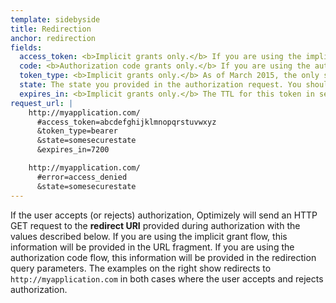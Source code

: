 ```yaml
---
template: sidebyside
title: Redirection
anchor: redirection
fields:
  access_token: <b>Implicit grants only.</b> If you are using the implicit grant flow, this key will contain a valid access token you can use to access the REST API on behalf of the authorizing user. Jump to [Authentication](#authentication-oauth) for instructions on using an access token to access the REST API.
  code: <b>Authorization code grants only.</b> If you are using the authorization code flow, this parameter contains an authorization code, which you can use to exchange for an access token and refresh token as described below.
  token_type: <b>Implicit grants only.</b> As of March 2015, the only supported type is `bearer`.
  state: The state you provided in the authorization request. You should verify this value matches the state you provided earlier.
  expires_in: <b>Implicit grants only.</b> The TTL for this token in seconds. As of March 2015, all access tokens will expire in 2 hours (`7200`).
request_url: |
    http://myapplication.com/
      #access_token=abcdefghijklmnopqrstuvwxyz
      &token_type=bearer
      &state=somesecurestate
      &expires_in=7200

    http://myapplication.com/
      #error=access_denied
      &state=somesecurestate
---
```


If the user accepts (or rejects) authorization, Optimizely will send an HTTP GET request to the <b>redirect URI</b> provided during authorization with the values described below. If you are using the implicit grant flow, this information will be provided in the URL fragment. If you are using the authorization code flow, this information will be provided in the redirection query parameters. The examples on the right show redirects to `http://myapplication.com` in both cases where the user accepts and rejects authorization.
